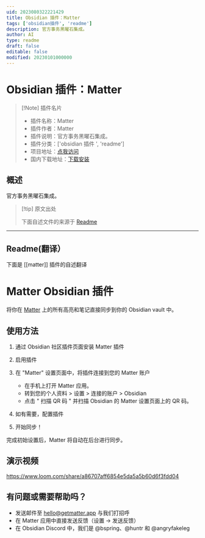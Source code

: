 ```yaml
---
uid: 2023080322221429
title: Obsidian 插件：Matter
tags: ['obsidian插件', 'readme']
description: 官方事务黑曜石集成。
author: AI
type: readme
draft: false
editable: false
modified: 20230101000000
---
```


# Obsidian 插件：Matter

> [!Note] 插件名片
> - 插件名称：Matter
> - 插件作者：Matter
> - 插件说明：官方事务黑曜石集成。
> - 插件分类：['obsidian 插件 ', 'readme']
> - 项目地址：[点我访问](https://github.com/getmatterapp/obsidian-matter)
> - 国内下载地址：[下载安装](https://pkmer.cn/products/plugin/pluginMarket/?matter)

## 概述

官方事务黑曜石集成。

> [!tip] 原文出处
>
>下面自述文件的来源于 [Readme](https://ghproxy.net/https://raw.githubusercontent.com/getmatterapp/obsidian-matter/master/README.md)
>

---

## Readme(翻译）

下面是 [[matter]] 插件的自述翻译

# Matter Obsidian 插件

将你在 [Matter](https://hq.getmatter.app) 上的所有高亮和笔记直接同步到你的 Obsidian vault 中。

## 使用方法

1. 通过 Obsidian 社区插件页面安装 Matter 插件
2. 启用插件
3. 在 "Matter" 设置页面中，将插件连接到您的 Matter 账户

    * 在手机上打开 Matter 应用。
    * 转到您的个人资料 > 设置 > 连接的账户 > Obsidian
    * 点击 " 扫描 QR 码 " 并扫描 Obsidian 的 Matter 设置页面上的 QR 码。

4. 如有需要，配置插件
5. 开始同步！

完成初始设置后，Matter 将自动在后台进行同步。

## 演示视频

<https://www.loom.com/share/a86707aff6854e5da5a5b60d6f3fdd04>

## 有问题或需要帮助吗？

* 发送邮件至 hello@getmatter.app 与我们打招呼
* 在 Matter 应用中直接发送反馈（设置 -> 发送反馈）
* 在 Obsidian Discord 中，我们是 @bspring、@huntr 和 @angryfakeleg
